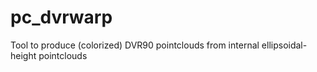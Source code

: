 # pc_dvrwarp
Tool to produce (colorized) DVR90 pointclouds from internal ellipsoidal-height pointclouds
